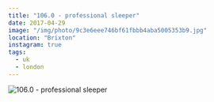 ```yaml
---
title: "106.0 - professional sleeper"
date: 2017-04-29
image: "/img/photo/9c3e6eee746bf61fbbb4aba5005353b9.jpg"
location: "Brixton"
instagram: true
tags:
  - uk
  - london
---
```


![106.0 - professional sleeper](/img/photo/9c3e6eee746bf61fbbb4aba5005353b9.jpg)
